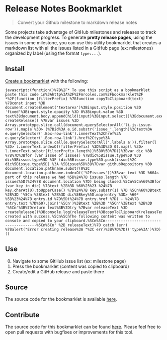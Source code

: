 # Release Notes Bookmarklet

> Convert your Github milestone to markdown release notes

Some projects take advantage of GitHub milestones and releases to track the development progress.
To generate **pretty release pages**, using the issues in some milestone, you can use this utility 
bookmarklet that creates a markdown list with all the issues listed in a GitHub page (ex: milestones) 
organized by label (using the format `type:...`).


## Install

[Create a bookmarklet](https://www.google.pt/search?q=how%20to%20create%20bookmarklet) with the following:

```
javascript:(function()%7B%2F* To use this script as a bookmarklet paste this code in%3Ahttp%3A%2F%2Fmrcoles.com%2Fbookmarklet%2F *%2F(function (filterPrefix) %7Bfunction copyToClipboard(text) %7Bconst input %3D document.createElement('textarea')%3Binput.style.position %3D 'fixed'%3Binput.style.opacity %3D 0%3Binput.value %3D text%3Bdocument.body.appendChild(input)%3Binput.select()%3Bdocument.execCommand('Copy')%3Bdocument.body.removeChild(input)%3B%7D%3Bfunction createRelease() %7Bvar issues %3D Array.prototype.slice.call(document.querySelectorAll('li.js-issue-row')).map(e %3D> (%7Bid%3A e.id.substr('issue_'.length)%2Ctext%3A e.querySelector('.Box-row-link').innerText%2Chref%3A e.querySelector('.Box-row-link').href%2Ctype%3A Array.prototype.slice.call(e.querySelectorAll('.labels a')).filter(l %3D> l.innerText.indexOf(filterPrefix) %3D%3D%3D 0).map(l %3D> l.innerText.substr(filterPrefix.length))%5B0%5D%7D))%3Bvar dic %3D %7B%7D%3Bfor (var issue of issues) %7Bdic%5Bissue.type%5D %3D dic%5Bissue.type%5D %3F (dic%5Bissue.type%5D.push(issue)%2C dic%5Bissue.type%5D) %3A %5Bissue%5D%3B%7Dvar githubRepository %3D document.location.pathname.substr(0%2C document.location.pathname.indexOf('%2Fissues'))%3Bvar text %3D %60As part of this release we had %5B%24%7B issues.length %7D issues%5D(%24%7B document.location %7D) being closed.%5Cn%5Cn%60%3Bfor (var key in dic) %7Btext %2B%3D %60%23%23 %24%7B key.charAt(0).toUpperCase() %7D%24%7B key.substr(1) %7D %5Cn%60%3Btext %2B%3D '%5Cn'%3Btext %2B%3D dic%5Bkey%5D.map(entry %3D> %60* %5B%23%24%7B entry.id %7D%5D(%24%7B entry.href %7D) - %24%7B entry.text %7D%60).join('%5Cn')%3Btext %2B%3D '%5Cn'%3Btext %2B%3D '%5Cn'%3B%7Dreturn text%3B%7Dtry %7Bvar releaseText %3D createRelease()%3Bconsole.log(releaseText)%3BcopyToClipboard(releaseText)%3Balert('Release created with success.%5Cn%5CnThe following content was written to console and copied to your clipboard.%5Cn%5Cn---------------------------------------%5Cn%5Cn' %2B releaseText)%7D catch (err) %7Balert("Error creating release%3A "%2C err)%3B%7D%7D)('type%3A')%7D)()
```

## Use

0. Navigate to some GitHub issue list (ex: milestone page)
0. Press the bookmarklet (content was copied to clipboard)
0. Create/edit a GitHub release and paste there


## Source

The source code for the bookmarklet is available [here](release-notes-bookmarklet.js).


## Contribute

The source code for this bookmarklet can be found [here](release-notes-bookmarklet.js).
Please feel free to open pull requests with bugfixes or improvements for this tool.
